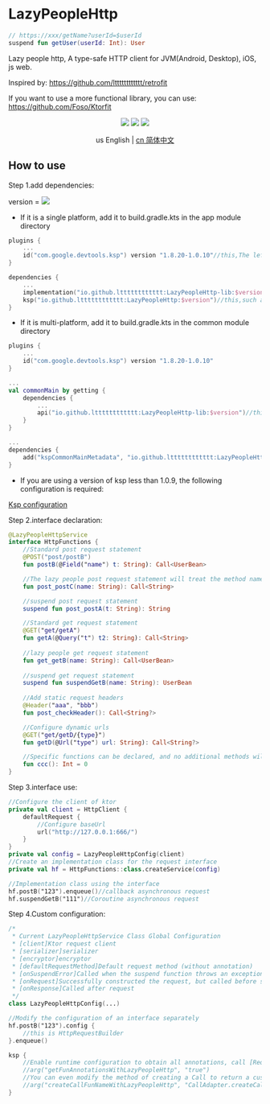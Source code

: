 # LazyPeopleHttp

```kotlin
// https://xxx/getName?userId=$userId
suspend fun getUser(userId: Int): User
```

Lazy people http, A type-safe HTTP client for JVM(Android, Desktop), iOS, js web.

Inspired by: https://github.com/ltttttttttttt/retrofit

If you want to use a more functional library, you can use: https://github.com/Foso/Ktorfit

<p align="center">
<img src="https://img.shields.io/badge/Kotlin-Multiplatform-%237f52ff?logo=kotlin">
<img src="https://img.shields.io/badge/license-Apache%202-blue.svg?maxAge=2592000">
<img src="https://img.shields.io/maven-central/v/io.github.ltttttttttttt/LazyPeopleHttp"/>
</p>

<div align="center">us English | <a href="https://github.com/ltttttttttttt/LazyPeopleHttp/blob/main/README_CN.md">cn 简体中文</a></div>

## How to use

Step 1.add dependencies:

version
= [![](https://img.shields.io/maven-central/v/io.github.ltttttttttttt/LazyPeopleHttp)](https://repo1.maven.org/maven2/io/github/ltttttttttttt/LazyPeopleHttp/)

* If it is a single platform, add it to build.gradle.kts in the app module directory

```kotlin
plugins {
    ...
    id("com.google.devtools.ksp") version "1.8.20-1.0.10"//this,The left 1.8.20 corresponds to your the Kotlin version,more version: https://github.com/google/ksp/releases
}

dependencies {
    ...
    implementation("io.github.ltttttttttttt:LazyPeopleHttp-lib:$version")//this,such as 1.0.6
    ksp("io.github.ltttttttttttt:LazyPeopleHttp:$version")//this,such as 1.0.6
}
```

* If it is multi-platform, add it to build.gradle.kts in the common module directory

```kotlin
plugins {
    ...
    id("com.google.devtools.ksp") version "1.8.20-1.0.10"
}

...
val commonMain by getting {
    dependencies {
        ...
        api("io.github.ltttttttttttt:LazyPeopleHttp-lib:$version")//this,such as 1.0.6
    }
}

...
dependencies {
    add("kspCommonMainMetadata", "io.github.ltttttttttttt:LazyPeopleHttp:$version")
}
```

* If you are using a version of ksp less than 1.0.9, the following configuration is required:

<a href="https://github.com/ltttttttttttt/Buff/blob/main/README_KSP_SRC.md">Ksp configuration</a>

Step 2.interface declaration:

```kotlin
@LazyPeopleHttpService
interface HttpFunctions {
    //Standard post request statement
    @POST("post/postB")
    fun postB(@Field("name") t: String): Call<UserBean>

    //The lazy people post request statement will treat the method name as a url, and its _ will be converted to /
    fun post_postC(name: String): Call<String>

    //suspend post request statement
    suspend fun post_postA(t: String): String

    //Standard get request statement
    @GET("get/getA")
    fun getA(@Query("t") t2: String): Call<String>
    
    //lazy people get request statement
    fun get_getB(name: String): Call<UserBean>
    
    //suspend get request statement
    suspend fun suspendGetB(name: String): UserBean
    
    //Add static request headers
    @Header("aaa", "bbb")
    fun post_checkHeader(): Call<String?>

    //Configure dynamic urls
    @GET("get/getD/{type}")
    fun getD(@Url("type") url: String): Call<String?>

    //Specific functions can be declared, and no additional methods will be generated at this time
    fun ccc(): Int = 0
}
```

Step 3.interface use:

```kotlin
//Configure the client of ktor
private val client = HttpClient {
    defaultRequest {
        //Configure baseUrl
        url("http://127.0.0.1:666/")
    }
}
private val config = LazyPeopleHttpConfig(client)
//Create an implementation class for the request interface
private val hf = HttpFunctions::class.createService(config)

//Implementation class using the interface
hf.postB("123").enqueue()//callback asynchronous request
hf.suspendGetB("111")//Coroutine asynchronous request
```

Step 4.Custom configuration:

```kotlin
/*
 * Current LazyPeopleHttpService Class Global Configuration
 * [client]Ktor request client
 * [serializer]serializer
 * [encryptor]encryptor
 * [defaultRequestMethod]Default request method (without annotation)
 * [onSuspendError]Called when the suspend function throws an exception
 * [onRequest]Successfully constructed the request, but called before sending the request
 * [onResponse]Called after request
 */
class LazyPeopleHttpConfig(...)

//Modify the configuration of an interface separately
hf.postB("123").config {
    //this is HttpRequestBuilder
}.enqueue()

ksp {
    //Enable runtime configuration to obtain all annotations, call [RequestInfo # functionAnnotations] when not enabled and always return null
    //arg("getFunAnnotationsWithLazyPeopleHttp", "true")
    //You can even modify the method of creating a Call to return a custom Call
    //arg("createCallFunNameWithLazyPeopleHttp", "CallAdapter.createCall2")
}
```

